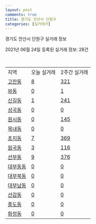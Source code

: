 ```yaml
---
layout: post
comments: true
title: 경기도 안산시 단원구
categories: [실거래가]
---
```


경기도 안산시 단원구 실거래 정보

2021년 06월 24일 등록된 실거래 정보: 28건

<script type="text/javascript">
  google.charts.load('current', {'packages':['corechart']});
  google.charts.setOnLoadCallback(drawChart);

  function drawChart() {
    var data = google.visualization.arrayToDataTable([['거래일', '매매', '전월세', '전매'], ['2021-02', 2, 14, 0], ['2021-03', 17, 82, 0], ['2021-04', 221, 175, 3], ['2021-05', 273, 461, 7], ['2021-06', 40, 274, 0]]);

    var options = {
      title: '최근 유형별 거래량 추이',
      legend: { position: 'bottom' }
    };

    var chart = new google.visualization.LineChart(document.getElementById('columnchart_material'));
    chart.draw(data, (options));
  }
</script>

<div id="columnchart_material" style="width: 450px; margin-left: -35px"></div>
<br>
<table class="sortable">
  <tr>
    <td>지역</td>
    <td>오늘 실거래</td>
    <td>2주간 실거래</td>
  </tr>

  
  <tr class="item">
    <td><a href="4127310100.html">고잔동</a></td>
    <td><a href="4127310100.html">8</a></td>
    <td><a href="4127310100.html">321</a></td>
  </tr>
    

  <tr class="item">
    <td><a href="4127310200.html">와동</a></td>
    <td><a href="4127310200.html">0</a></td>
    <td><a href="4127310200.html">1</a></td>
  </tr>
    

  <tr class="item">
    <td><a href="4127310300.html">신길동</a></td>
    <td><a href="4127310300.html">1</a></td>
    <td><a href="4127310300.html">241</a></td>
  </tr>
    

  <tr class="item">
    <td><a href="4127310400.html">성곡동</a></td>
    <td><a href="4127310400.html">0</a></td>
    <td><a href="4127310400.html">0</a></td>
  </tr>
    

  <tr class="item">
    <td><a href="4127310500.html">원시동</a></td>
    <td><a href="4127310500.html">0</a></td>
    <td><a href="4127310500.html">145</a></td>
  </tr>
    

  <tr class="item">
    <td><a href="4127310600.html">목내동</a></td>
    <td><a href="4127310600.html">0</a></td>
    <td><a href="4127310600.html">0</a></td>
  </tr>
    

  <tr class="item">
    <td><a href="4127310700.html">초지동</a></td>
    <td><a href="4127310700.html">7</a></td>
    <td><a href="4127310700.html">369</a></td>
  </tr>
    

  <tr class="item">
    <td><a href="4127310800.html">원곡동</a></td>
    <td><a href="4127310800.html">3</a></td>
    <td><a href="4127310800.html">116</a></td>
  </tr>
    

  <tr class="item">
    <td><a href="4127310900.html">선부동</a></td>
    <td><a href="4127310900.html">9</a></td>
    <td><a href="4127310900.html">376</a></td>
  </tr>
    

  <tr class="item">
    <td><a href="4127311000.html">대부동동</a></td>
    <td><a href="4127311000.html">0</a></td>
    <td><a href="4127311000.html">0</a></td>
  </tr>
    

  <tr class="item">
    <td><a href="4127311100.html">대부북동</a></td>
    <td><a href="4127311100.html">0</a></td>
    <td><a href="4127311100.html">0</a></td>
  </tr>
    

  <tr class="item">
    <td><a href="4127311200.html">대부남동</a></td>
    <td><a href="4127311200.html">0</a></td>
    <td><a href="4127311200.html">0</a></td>
  </tr>
    

  <tr class="item">
    <td><a href="4127311300.html">선감동</a></td>
    <td><a href="4127311300.html">0</a></td>
    <td><a href="4127311300.html">0</a></td>
  </tr>
    

  <tr class="item">
    <td><a href="4127311400.html">풍도동</a></td>
    <td><a href="4127311400.html">0</a></td>
    <td><a href="4127311400.html">0</a></td>
  </tr>
    

  <tr class="item">
    <td><a href="4127311500.html">화정동</a></td>
    <td><a href="4127311500.html">0</a></td>
    <td><a href="4127311500.html">0</a></td>
  </tr>
    


</table>


    